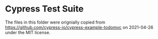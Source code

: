 # Cypress Test Suite

The files in this folder were orignially copied from <https://github.com/cypress-io/cypress-example-todomvc> on 2021-04-26 under the MIT license.
